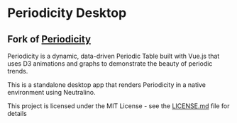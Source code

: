 # Periodicity Desktop

## Fork of [Periodicity](https://github.com/kadinzhang/Periodicity)

Periodicity is a dynamic, data-driven Periodic Table built with Vue.js that uses D3 animations and graphs to demonstrate the beauty of periodic trends. 

This is a standalone desktop app that renders Periodicity in a native environment using Neutralino.

This project is licensed under the MIT License - see the [LICENSE.md](LICENSE.md) file for details
